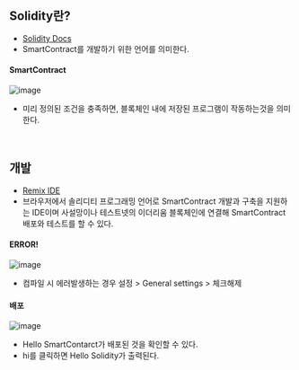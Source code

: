 ## Solidity란?
- [Solidity Docs](https://docs.soliditylang.org/en/v0.8.15/)
- SmartContract를 개발하기 위한 언어를 의미한다.


#### SmartContract
![image](https://user-images.githubusercontent.com/79950504/182029471-213ba385-3b6e-4c80-91d8-06d0f337f531.png)
- 미리 정의된 조건을 충족하면, 블록체인 내에 저장된 프로그램이 작동하는것을 의미한다.

<br>

## 개발
- [Remix IDE](https://remix.ethereum.org/#optimize=false&runs=200&evmVersion=null&version=soljson-v0.8.7+commit.e28d00a7.js)
- 브라우저에서 솔리디티 프로그래밍 언어로 SmartContract 개발과 구축을 지원하는 IDE이며 사설망이나 테스트넷의 이더리움 블록체인에 연결해 SmartContract 배포와 테스트를 할 수 있다.


#### ERROR!
![image](https://user-images.githubusercontent.com/79950504/182085960-717afe9d-8636-40f3-9ed5-53c56a68208f.png)
- 컴파일 시 에러발생하는 경우 설정 > General settings > 체크해제

#### 배포
![image](https://user-images.githubusercontent.com/79950504/182085718-b3664b39-eb4d-4540-9377-283038aceeeb.png)
- Hello SmartContarct가 배포된 것을 확인할 수 있다.
- hi를 클릭하면 Hello Solidity가 출력된다.


